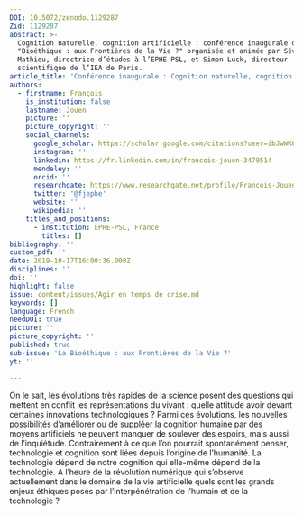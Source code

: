 ```yaml
---
DOI: 10.5072/zenodo.1129287
Zid: 1129287
abstract: >-
  Cognition naturelle, cognition artificielle : conférence inaugurale du cycle
  "Bioéthique : aux Frontières de la Vie ?" organisée et animée par Séverine
  Mathieu, directrice d’études à l’EPHE-PSL, et Simon Luck, directeur
  scientifique de l’IEA de Paris.
article_title: 'Conférence inaugurale : Cognition naturelle, cognition artificielle'
authors:
  - firstname: François
    is_institution: false
    lastname: Jouen
    picture: ''
    picture_copyright: ''
    social_channels:
      google_scholar: https://scholar.google.com/citations?user=ibJwWK8AAAAJ&hl=fr
      instagram: ''
      linkedin: https://fr.linkedin.com/in/francois-jouen-3479514
      mendeley: ''
      orcid: ''
      researchgate: https://www.researchgate.net/profile/Francois-Jouen
      twitter: '@fjephe'
      website: ''
      wikipedia: ''
    titles_and_positions:
      - institution: EPHE-PSL, France
        titles: []
bibliography: ''
custom_pdf: ''
date: 2019-10-17T16:00:36.000Z
disciplines: ''
doi: ''
highlight: false
issue: content/issues/Agir en temps de crise.md
keywords: []
language: French
needDOI: true
picture: ''
picture_copyright: ''
published: true
sub-issue: 'La Bioéthique : aux Frontières de la Vie ?'
yt: ''

---
```


On le sait, les évolutions très rapides de la science posent des questions qui mettent en conflit les représentations du vivant : quelle attitude avoir devant certaines innovations technologiques ? Parmi ces évolutions, les nouvelles possibilités d’améliorer ou de suppléer la cognition humaine par des moyens artificiels ne peuvent manquer de soulever des espoirs, mais aussi de l’inquiétude. Contrairement à ce que l’on pourrait spontanément penser, technologie et cognition sont liées depuis l’origine de l’humanité. La technologie dépend de notre cognition qui elle-même dépend de la technologie. A l’heure de la révolution numérique qui s’observe actuellement dans le domaine de la vie artificielle quels sont les grands enjeux éthiques posés par l’interpénétration de l’humain et de la technologie ?

<Youtube yt="XctC5Jv2YGg" caption ="La bioéthique : aux frontières de la vie ?"></Youtube>